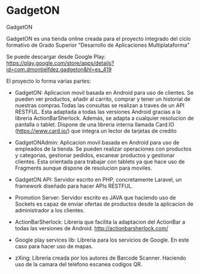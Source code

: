 GadgetON
========

GadgetON

GadgetON es una tienda online creada para el proyecto integrado del ciclo formativo de Grado Superior "Desarrollo de Aplicaciones Multiplataforma"

Se puede descargar desde Google Play: https://play.google.com/store/apps/details?id=com.dmontielfdez.gadgeton&hl=es_419

El proyecto lo forma varias partes:

* GadgetON: Aplicacion movil basada en Android para uso de clientes. Se pueden ver productos, añadir al carrito, comprar y tener un historial de nuestras compras.Todas las consultas se realizan a traves de un API RESTFUL. Esta adaptada a todas las versiones Android gracias a la libreria ActionBarSherlock. Además, se adapta a cualquier resolucion de pantalla o tablet. Dispone de una libreria interna llamada Card.IO (https://www.card.io/) que integra un lector de tarjetas de credito

* GadgetONAdmin: Aplicacion movil basada en Android para uso de empleados de la tienda. Se pueden realizar operaciones con productos y categorias, gestionar pedidos, escanear productos y gestionar clientes. Esta orientada para trabajar con tablets ya que hace uso de Fragments aunque dispone de resolucion para moviles.

* GadgetON API: Servidor escrito en PHP, concretamente Laravel, un framework diseñado para hacer APIs RESTFUL.

* Promotion Server: Servidor escrito es JAVA que haciendo uso de Sockets es capaz de enviar ofertas de productos desde la aplicacion de administrador a los clientes.

* ActionBarSherlock: Libreria que facilita la adaptacion del ActionBar a todas las versiones de Android. http://actionbarsherlock.com/

* Google play services lib: Libreria para los servicios de Google. En este caso para hacer uso de mapas.

* zXing: Libreria creada por los autores de Barcode Scanner. Haciendo uso de la camara del telefono escanea codigos QR.
